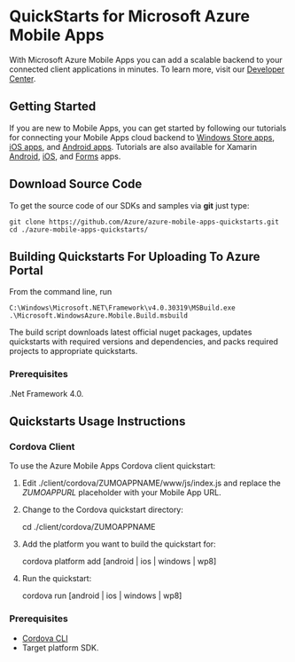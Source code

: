 ﻿# QuickStarts for Microsoft Azure Mobile Apps
 
With Microsoft Azure Mobile Apps you can add a scalable backend to your connected client applications in minutes.
To learn more, visit our [Developer Center](http://azure.microsoft.com/en-us/develop/mobile/).

## Getting Started

If you are new to Mobile Apps, you can get started by following our tutorials for connecting your Mobile
Apps cloud backend to [Windows Store apps](https://azure.microsoft.com/en-us/documentation/articles/app-service-mobile-windows-store-dotnet-get-started/),
[iOS apps](https://azure.microsoft.com/en-us/documentation/articles/app-service-mobile-ios-get-started/),
and [Android apps](https://azure.microsoft.com/en-us/documentation/articles/app-service-mobile-android-get-started/).  Tutorials are also available for Xamarin 
[Android](https://azure.microsoft.com/en-us/documentation/articles/app-service-mobile-xamarin-android-get-started/), 
[iOS](https://azure.microsoft.com/en-us/documentation/articles/app-service-mobile-xamarin-ios-get-started/), and 
[Forms](https://azure.microsoft.com/en-us/documentation/articles/app-service-mobile-xamarin-forms-get-started/) apps.

## Download Source Code

To get the source code of our SDKs and samples via **git** just type:

    git clone https://github.com/Azure/azure-mobile-apps-quickstarts.git
    cd ./azure-mobile-apps-quickstarts/
 
## Building Quickstarts For Uploading To Azure Portal

From the command line, run 

    C:\Windows\Microsoft.NET\Framework\v4.0.30319\MSBuild.exe .\Microsoft.WindowsAzure.Mobile.Build.msbuild

The build script downloads latest official nuget packages, updates quickstarts with required versions and dependencies, and packs required projects to appropriate quickstarts.

### Prerequisites

.Net Framework 4.0.

## Quickstarts Usage Instructions

### Cordova Client

To use the Azure Mobile Apps Cordova client quickstart:

  1. Edit ./client/cordova/ZUMOAPPNAME/www/js/index.js and replace the *ZUMOAPPURL* placeholder with your Mobile App URL.
  2. Change to the Cordova quickstart directory:

        cd ./client/cordova/ZUMOAPPNAME
  3. Add the platform you want to build the quickstart for:

        cordova platform add [android | ios | windows | wp8]
  4. Run the quickstart:

        cordova run [android | ios | windows | wp8]

### Prerequisites

* [Cordova CLI](https://cordova.apache.org/docs/en/latest/guide/cli/index.html)
* Target platform SDK.
